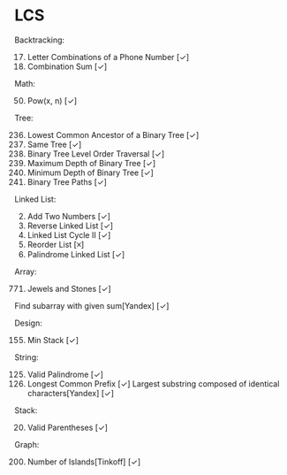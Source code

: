 # LCS
Backtracking:

  17. Letter Combinations of a Phone Number [✓]
  39. Combination Sum [✓]

Math:

  50. Pow(x, n) [✓]

Tree:

  236. Lowest Common Ancestor of a Binary Tree [✓]
  100. Same Tree [✓]
  102. Binary Tree Level Order Traversal [✓]
  104. Maximum Depth of Binary Tree [✓]
  111. Minimum Depth of Binary Tree [✓]
  257. Binary Tree Paths [✓]

Linked List:

  2. Add Two Numbers [✓]
  206. Reverse Linked List [✓]
  142. Linked List Cycle II [✓]
  143. Reorder List [🞪]
  234. Palindrome Linked List [✓]

Array:

  771. Jewels and Stones [✓]
  
  Find subarray with given sum[Yandex] [✓]
  
Design:

  155. Min Stack [✓]
  
String:

  125. Valid Palindrome [✓]
  14. Longest Common Prefix [✓]
  Largest substring composed of identical characters[Yandex] [✓]
  
Stack:

  20. Valid Parentheses [✓]
  
Graph:

  200. Number of Islands[Tinkoff] [✓]
  

